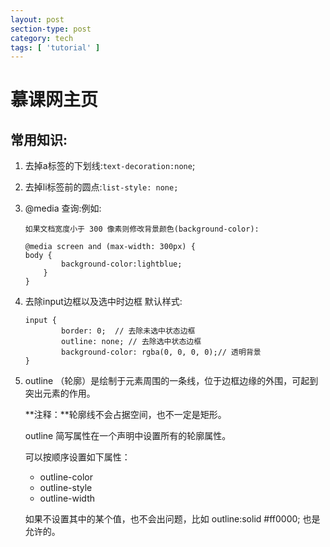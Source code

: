```yaml
---
layout: post
section-type: post
category: tech
tags: [ 'tutorial' ]
---
```


# 慕课网主页 

## 常用知识:

1. 去掉a标签的下划线:`text-decoration:none`;

2. 去掉li标签前的圆点:`list-style: none;`

3. @media 查询:例如:

   ```
   如果文档宽度小于 300 像素则修改背景颜色(background-color):
   
   @media screen and (max-width: 300px) {
   body {
           background-color:lightblue;
       }
   }
   ```

4. 去除input边框以及选中时边框 默认样式:

   ```
   input {      
           border: 0;  // 去除未选中状态边框
           outline: none; // 去除选中状态边框
           background-color: rgba(0, 0, 0, 0);// 透明背景
   }
   ```

5. outline （轮廓）是绘制于元素周围的一条线，位于边框边缘的外围，可起到突出元素的作用。

   **注释：**轮廓线不会占据空间，也不一定是矩形。

   outline 简写属性在一个声明中设置所有的轮廓属性。

   可以按顺序设置如下属性：

   - outline-color
   - outline-style
   - outline-width

   如果不设置其中的某个值，也不会出问题，比如 outline:solid #ff0000; 也是允许的。

   
